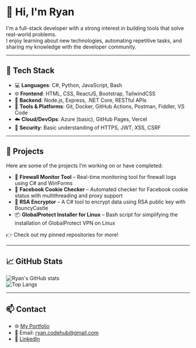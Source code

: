 # 👋 Hi, I'm Ryan

I'm a full-stack developer with a strong interest in building tools that solve real-world problems.  
I enjoy learning about new technologies, automating repetitive tasks, and sharing my knowledge with the developer community.

---

## 🚀 Tech Stack

- 💻 **Languages**: C#, Python, JavaScript, Bash  
- 🌐 **Frontend**: HTML, CSS, ReactJS, Bootstrap, TailwindCSS  
- 🔧 **Backend**: Node.js, Express, .NET Core, RESTful APIs  
- 🧰 **Tools & Platforms**: Git, Docker, GitHub Actions, Postman, Fiddler, VS Code  
- ☁️ **Cloud/DevOps**: Azure (basic), GitHub Pages, Vercel  
- 🔐 **Security**: Basic understanding of HTTPS, JWT, XSS, CSRF  

---

## 💼 Projects

Here are some of the projects I'm working on or have completed:

- 🔐 **Firewall Monitor Tool** – Real-time monitoring tool for firewall logs using C# and WinForms  
- 🧪 **Facebook Cookie Checker** – Automated checker for Facebook cookie status with multithreading and proxy support  
- 🔐 **RSA Encryptor** – A C# tool to encrypt data using RSA public key with BouncyCastle  
- 📦 **GlobalProtect Installer for Linux** – Bash script for simplifying the installation of GlobalProtect VPN on Linux

👉 Check out my pinned repositories for more!

---

## 📈 GitHub Stats

![Ryan's GitHub stats](https://github-readme-stats.vercel.app/api?username=tiendat8796&show_icons=true&theme=radical)  
![Top Langs](https://github-readme-stats.vercel.app/api/top-langs/?username=tiendat8796&layout=compact&theme=radical)

---

## 📫 Contact

- 🌐 [My Portfolio](https://your-portfolio-link.com)  
- 📧 Email: ryan.codehub@gmail.com  
- 💼 [LinkedIn](https://linkedin.com/in/ryan-dev)  
